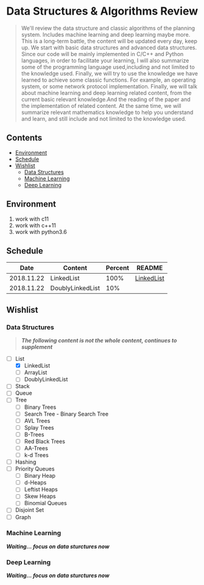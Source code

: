 # Data Structures & Algorithms Review

> We'll review the data structure and classic algorithms of the planning system. Includes machine learning and deep learning maybe more. This is a long-term battle, the content will be updated every day, keep up. We start with basic data structures and advanced data structures. Since our code will be mainly implemented in C/C++ and Python languages, in order to facilitate your learning, I will also summarize some of the programming language used,including and not limited to the knowledge used. Finally, we will try to use the knowledge we have learned to achieve some classic functions. For example, an operating system, or some network protocol implementation. Finally, we will talk about machine learning and deep learning related content, from the current basic relevant knowledge.And the reading of the paper and the implementation of related content. At the same time, we will summarize relevant mathematics knowledge to help you understand and learn, and still include and not limited to the knowledge used.

## Contents
- [Environment](#Environment)
- [Schedule](#schedule)
- [Wishlist](#Wishlist)
    - [Data Structures](#Data-Structures)
    - [Machine Learning](#Machine-Learning)
    - [Deep Learning](#Deep-Learning)

## Environment

1. work with c11
2. work with c++11
3. work with python3.6

## Schedule

| Date | Content | Percent | README |
| --- | --- | --- | --- |
| 2018.11.22 | LinkedList | 100% | [LinkedList](https://github.com/sherlockblaze/data_structures_review/blob/master/lists/README.md#LinkedList)
| 2018.11.22 | DoublyLinkedList | 10% |

## Wishlist

### Data Structures

> ***The following content is not the whole content, continues to supplement***

- [ ] List
	- [x] LinkedList
	- [ ] ArrayList
	- [ ] DoublyLinkedList
- [ ] Stack
- [ ] Queue
- [ ] Tree
	- [ ] Binary Trees
	- [ ] Search Tree - Binary Search Tree
	- [ ] AVL Trees
	- [ ] Splay Trees
	- [ ] B-Trees
	- [ ] Red Black Trees
	- [ ] AA-Trees
	- [ ] k-d Trees
- [ ] Hashing
- [ ] Priority Queues
	- [ ] Binary Heap
	- [ ] d-Heaps
	- [ ] Leftist Heaps
	- [ ] Skew Heaps
	- [ ] Binomial Queues
- [ ] Disjoint Set
- [ ] Graph

### Machine Learning

***Waiting... focus on data sturctures now***

### Deep Learning

***Waiting... focus on data sturctures now***